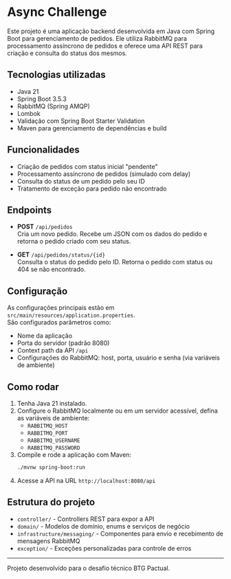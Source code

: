 # Async Challenge

Este projeto é uma aplicação backend desenvolvida em Java com Spring Boot para gerenciamento de pedidos. Ele utiliza
RabbitMQ para processamento assíncrono de pedidos e oferece uma API REST para criação e consulta do status dos mesmos.

## Tecnologias utilizadas

- Java 21
- Spring Boot 3.5.3
- RabbitMQ (Spring AMQP)
- Lombok
- Validação com Spring Boot Starter Validation
- Maven para gerenciamento de dependências e build

## Funcionalidades

- Criação de pedidos com status inicial "pendente"
- Processamento assíncrono de pedidos (simulado com delay)
- Consulta do status de um pedido pelo seu ID
- Tratamento de exceção para pedido não encontrado

## Endpoints

- **POST** `/api/pedidos`  
  Cria um novo pedido. Recebe um JSON com os dados do pedido e retorna o pedido criado com seu status.

- **GET** `/api/pedidos/status/{id}`  
  Consulta o status do pedido pelo ID. Retorna o pedido com status ou 404 se não encontrado.

## Configuração

As configurações principais estão em `src/main/resources/application.properties`.  
São configurados parâmetros como:

- Nome da aplicação
- Porta do servidor (padrão 8080)
- Context path da API `/api`
- Configurações do RabbitMQ: host, porta, usuário e senha (via variáveis de ambiente)

## Como rodar

1. Tenha Java 21 instalado.
2. Configure o RabbitMQ localmente ou em um servidor acessível, defina as variáveis de ambiente:
    - `RABBITMQ_HOST`
    - `RABBITMQ_PORT`
    - `RABBITMQ_USERNAME`
    - `RABBITMQ_PASSWORD`
3. Compile e rode a aplicação com Maven:
   ```bash
   ./mvnw spring-boot:run
   ```
4. Acesse a API na URL `http://localhost:8080/api`

## Estrutura do projeto

- `controller/` - Controllers REST para expor a API
- `domain/` - Modelos de domínio, enums e serviços de negócio
- `infrastructure/messaging/` - Componentes para envio e recebimento de mensagens RabbitMQ
- `exception/` - Exceções personalizadas para controle de erros

---

Projeto desenvolvido para o desafio técnico BTG Pactual.
